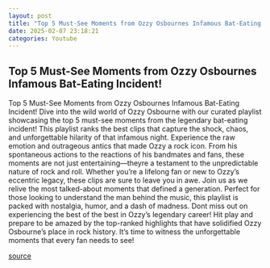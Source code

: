 ```yaml
---
layout: post
title: "Top 5 Must-See Moments from Ozzy Osbournes Infamous Bat-Eating Incident!"
date: 2025-02-07 23:18:21
categories: Youtube
---
```


## Top 5 Must-See Moments from Ozzy Osbournes Infamous Bat-Eating Incident!

Top 5 Must-See Moments from Ozzy Osbournes Infamous Bat-Eating Incident!
Dive into the wild world of Ozzy Osbourne with our curated playlist showcasing the top 5 must-see moments from the legendary bat-eating incident! This playlist ranks the best clips that capture the shock, chaos, and unforgettable hilarity of that infamous night. 
Experience the raw emotion and outrageous antics that made Ozzy a rock icon. From his spontaneous actions to the reactions of his bandmates and fans, these moments are not just entertaining—theyre a testament to the unpredictable nature of rock and roll. Whether you’re a lifelong fan or new to Ozzy’s eccentric legacy, these clips are sure to leave you in awe.
Join us as we relive the most talked-about moments that defined a generation. Perfect for those looking to understand the man behind the music, this playlist is packed with nostalgia, humor, and a dash of madness. Dont miss out on experiencing the best of the best in Ozzy’s legendary career!
Hit play and prepare to be amazed by the top-ranked highlights that have solidified Ozzy Osbourne’s place in rock history. It’s time to witness the unforgettable moments that every fan needs to see!

[source](https://www.youtube.com/playlist?list=PLuowJGwg63tAKwYq7bvTQd2NDLGDOqZvx)